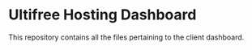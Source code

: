 # Ultifree Hosting Dashboard

This repository contains all the files pertaining to the client dashboard.